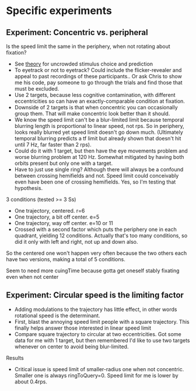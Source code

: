 Specific experiments
==============

## Experiment: Concentric vs. peripheral
Is the speed limit the same in the periphery, when not rotating about fixation?
- See [theory](analysis/theory.md) for uncrowded stimulus choice and prediction
- To eyetrack or not to eyetrack? Could include the flicker-revealer and appeal to past recordings of these participants.. Or ask Chris to show me his code, pay someone to go through the trials and find those that must be excluded.
- Use 2 targets, because less cognitive contamination, with different eccentricities so can have an exactly-comparable condition at fixation.
- Downside of 2 targets is that when concentric you can occasionally group them. That will make concentric look better than it should.
- We know the speed limit can't be a blur-limited limit because temporal blurring length is proportional to linear speed, not rps. So in periphery, looks really blurred yet speed limit doesn't go down much. (Ultimately temporal blurring predicts a tf limit but already shown that doesn't hit until 7 Hz, far faster than 2 rps).
- Could do it with 1 target, but then have the eye movements problem and worse blurring problem at 120 Hz. Somewhat mitigated by having both orbits present but only one with a target.
- Have to just use single ring? Although there will always be a confound between crossing hemifields and not. Speed limit could conceivably even have been one of crossing hemifields. Yes, so I'm testing that hypothesis.

3 conditions (tested >= 3 Ss)
- One trajectory, centered.  r=6
- One trajectory, a bit off center. e=5
- One trajectory, way off center. e=10 or 11
- Crossed with a second factor which puts the periphery one in each quadrant, yielding 12 conditions. Actually that's too many conditions, so did it only with left and right, not up and down also.

So the centered one won't happen very often because the two others each have two versions, making a total of 5 conditions.

Seem to need more cuingTime because gotta get oneself stably fixating even when not center

## Experiment: Circular speed is the limiting factor

- Adding modulations to the trajectory has little effect, in other words rotational speed is the determinant.  
- First, blast the annoying speed limit people with a square trajectory. This finally helps answer those interested in linear speed limit
- Compare square trajectory to circular at two eccentricities. Got some data for me with 1 target, but then remembered I'd like to use two targets whenever on center to avoid being blur-limited.

Results
- Critical issue is speed limit of smaller-radius one when not concentric. Smaller one is always ringToQuery=0. Speed limit for me is lower by about 0.4rps.


